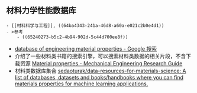 ## 材料力学性能数据库
	- [[材料科学与工程]], ((64ba4343-241a-46d8-a60a-e021c2b0e4d1))
	- >参考
		- ((65240273-b5c2-4b94-902d-5c44d700ee8f))
- [database of engineering material properties - Google 搜索](https://www.google.com/search?q=database+of+engineering+material+properties&client=firefox-b-d&sca_esv=582242121&ei=02FTZc-vAput4-EPru-y0AU&ved=0ahUKEwiP5bn7uMOCAxWb1jgGHa63DFoQ4dUDCA8&uact=5&oq=database+of+engineering+material+properties&gs_lp=Egxnd3Mtd2l6LXNlcnAiK2RhdGFiYXNlIG9mIGVuZ2luZWVyaW5nIG1hdGVyaWFsIHByb3BlcnRpZXMyBRAhGKABMgUQIRigAUjQgwFQwwRYwn1wAXgAkAEAmAGqFqAByFiqAQ0zLTguMi4xLjIuOS0yuAEDyAEA-AEB-AECwgIIEAAYogQYsAPCAgUQABiABMICBBAAGB7CAgYQABgeGA_CAgUQABiiBOIDBBgBIEGIBgGQBgE&sclient=gws-wiz-serp#ip=1)
- 介绍了一些材料类书籍的搜索引擎，可以搜索材料类数据的相关片段，不含下载资源 [Material properties - Mechanical Engineering Research Guide](https://instr.iastate.libguides.com/merg/properties)
- 材料类数据库集合 [sedaoturak/data-resources-for-materials-science: A list of databases, datasets and books/handbooks where you can find materials properties for machine learning applications.](https://github.com/sedaoturak/data-resources-for-materials-science)